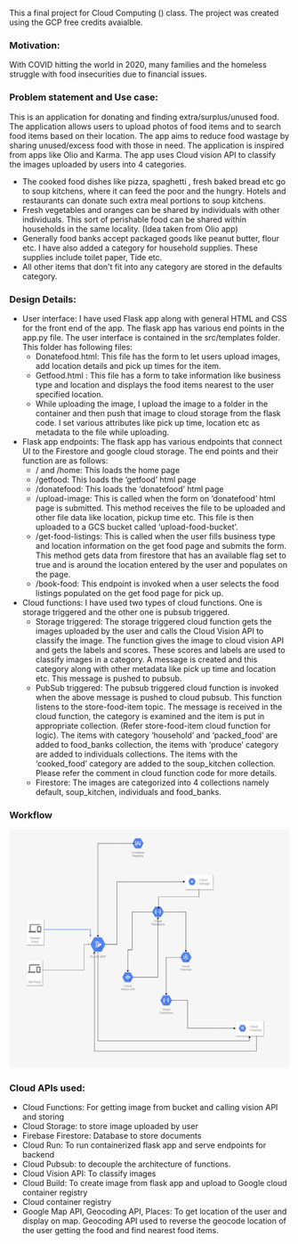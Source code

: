 This a final project for Cloud Computing () class. The project was created using the GCP free credits avaialble. 

### Motivation: 
With COVID hitting the world in 2020, many families and the homeless
struggle with food insecurities due to financial issues.

### Problem statement and Use case: 
This is an application for donating and finding extra/surplus/unused food. The application allows users to upload photos of food items
and to search food items based on their location. The app aims to reduce food wastage
by sharing unused/excess food with those in need. The application is inspired from apps
like Olio and Karma. The app uses Cloud vision API to classify the images uploaded by
users into 4 categories.
 * The cooked food dishes like pizza, spaghetti , fresh baked bread etc go to soup
kitchens, where it can feed the poor and the hungry. Hotels and restaurants can
donate such extra meal portions to soup kitchens.
* Fresh vegetables and oranges can be shared by individuals with other
individuals. This sort of perishable food can be shared within households in the
same locality. (Idea taken from Olio app)
* Generally food banks accept packaged goods like peanut butter, flour etc. I
have also added a category for household supplies. These supplies include toilet
paper, Tide etc.
* All other items that don't fit into any category are stored in the defaults category.


### Design Details:
* User interface: I have used Flask app along with general HTML and CSS for the front
end of the app. The flask app has various end points in the app.py file. The user
interface is contained in the src/templates folder. This folder has following files:
  * Donatefood.html: This file has the form to let users upload images, add location
details and pick up times for the item.
  * Getfood.html : This file has a form to take information like business type and
location and displays the food items nearest to the user specified location.
  * While uploading the image, I upload the image to a folder in the container and
then push that image to cloud storage from the flask code. I set various attributes
like pick up time, location etc as metadata to the file while uploading.
* Flask app endpoints: The flask app has various endpoints that connect UI to the
Firestore and google cloud storage. The end points and their function are as follows:
   * / and /home: This loads the home page
   * /getfood: This loads the ‘getfood’ html page
   * /donatefood: This loads the ‘donatefood’ html page
   * /upload-image: This is called when the form on ‘donatefood’ html page is
submitted. This method receives the file to be uploaded and other file data like
location, pickup time etc. This file is then uploaded to a GCS bucket called
‘upload-food-bucket’.
  * /get-food-listings: This is called when the user fills business type and location
information on the get food page and submits the form. This method gets data
from firestore that has an available flag set to true and is around the location
entered by the user and populates on the page.
  * /book-food: This endpoint is invoked when a user selects the food listings
populated on the get food page for pick up.
* Cloud functions: I have used two types of cloud functions. One is storage triggered and
the other one is pubsub triggered.
  * Storage triggered: The storage triggered cloud function gets the images
uploaded by the user and calls the Cloud Vision API to classify the image. The
function gives the image to cloud vision API and gets the labels and scores.
These scores and labels are used to classify images in a category. A message is
created and this category along with other metadata like pick up time and
location etc. This message is pushed to pubsub.
  * PubSub triggered: The pubsub triggered cloud function is invoked when the
above message is pushed to cloud pubsub. This function listens to the
store-food-item topic. The message is received in the cloud function, the category
is examined and the item is put in appropriate collection. (Refer store-food-item
cloud function for logic). The items with category ‘household’ and ‘packed_food’
are added to food_banks collection, the items with ‘produce’ category are added
to individuals collections. The items with the ‘cooked_food’ category are added to
the soup_kitchen collection. Please refer the comment in cloud function code for
more details.
  * Firestore: The images are categorized into 4 collections namely default, soup_kitchen,
individuals and food_banks.

### Workflow
![alt text](https://github.com/JShivali/FoodRescuer/blob/main/system_flow.PNG?raw=true)

### Cloud APIs used:
* Cloud Functions: For getting image from bucket and calling vision API and storing 
* Cloud Storage: to store image uploaded by user
* Firebase Firestore: Database to store documents 
* Cloud Run: To run containerized flask app and serve endpoints for backend
* Cloud Pubsub: to decouple the architecture of functions.
* Cloud Vision API: To classify images
* Cloud Build: To create image from flask app and upload to Google cloud container registry
* Cloud container registry 
* Google Map API, Geocoding API, Places: To get location of the user and display on map. Geocoding API used to reverse the geocode location of the user getting the food and find nearest food items.

